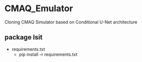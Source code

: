 # CMAQ_Emulator
Cloning CMAQ Simulator based on Conditional U-Net architecture

## package lsit
- requirements.txt
  - pip install -r requirements.txt
